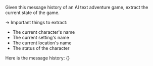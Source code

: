 Given this message history of an AI text adventure game, extract the current state of the game.

-> Important things to extract:
- The current character's name
- The current setting's name
- The current location's name
- The status of the character

Here is the message history:
{}